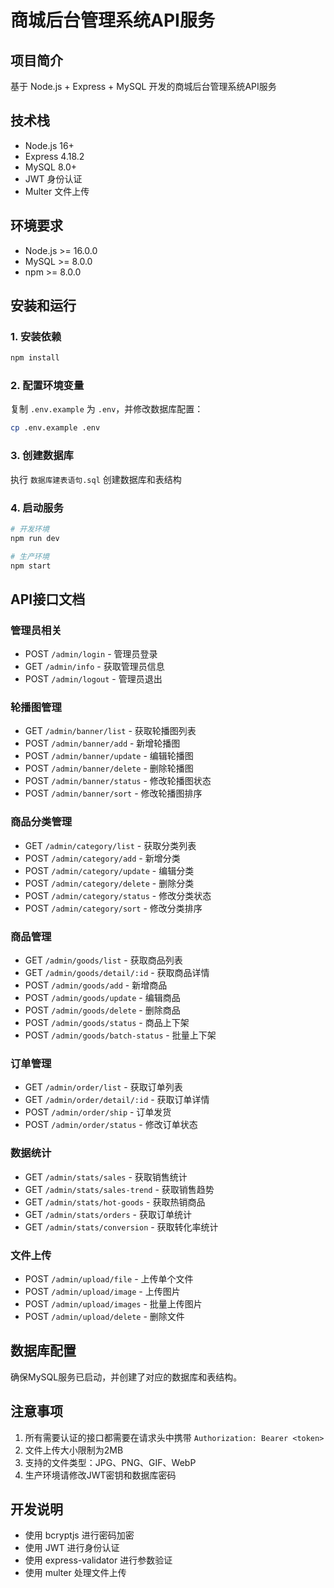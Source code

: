 # 商城后台管理系统API服务

## 项目简介
基于 Node.js + Express + MySQL 开发的商城后台管理系统API服务

## 技术栈
- Node.js 16+
- Express 4.18.2
- MySQL 8.0+
- JWT 身份认证
- Multer 文件上传

## 环境要求
- Node.js >= 16.0.0
- MySQL >= 8.0.0
- npm >= 8.0.0

## 安装和运行

### 1. 安装依赖
```bash
npm install
```

### 2. 配置环境变量
复制 `.env.example` 为 `.env`，并修改数据库配置：
```bash
cp .env.example .env
```

### 3. 创建数据库
执行 `数据库建表语句.sql` 创建数据库和表结构

### 4. 启动服务
```bash
# 开发环境
npm run dev

# 生产环境
npm start
```

## API接口文档

### 管理员相关
- POST `/admin/login` - 管理员登录
- GET `/admin/info` - 获取管理员信息
- POST `/admin/logout` - 管理员退出

### 轮播图管理
- GET `/admin/banner/list` - 获取轮播图列表
- POST `/admin/banner/add` - 新增轮播图
- POST `/admin/banner/update` - 编辑轮播图
- POST `/admin/banner/delete` - 删除轮播图
- POST `/admin/banner/status` - 修改轮播图状态
- POST `/admin/banner/sort` - 修改轮播图排序

### 商品分类管理
- GET `/admin/category/list` - 获取分类列表
- POST `/admin/category/add` - 新增分类
- POST `/admin/category/update` - 编辑分类
- POST `/admin/category/delete` - 删除分类
- POST `/admin/category/status` - 修改分类状态
- POST `/admin/category/sort` - 修改分类排序

### 商品管理
- GET `/admin/goods/list` - 获取商品列表
- GET `/admin/goods/detail/:id` - 获取商品详情
- POST `/admin/goods/add` - 新增商品
- POST `/admin/goods/update` - 编辑商品
- POST `/admin/goods/delete` - 删除商品
- POST `/admin/goods/status` - 商品上下架
- POST `/admin/goods/batch-status` - 批量上下架

### 订单管理
- GET `/admin/order/list` - 获取订单列表
- GET `/admin/order/detail/:id` - 获取订单详情
- POST `/admin/order/ship` - 订单发货
- POST `/admin/order/status` - 修改订单状态

### 数据统计
- GET `/admin/stats/sales` - 获取销售统计
- GET `/admin/stats/sales-trend` - 获取销售趋势
- GET `/admin/stats/hot-goods` - 获取热销商品
- GET `/admin/stats/orders` - 获取订单统计
- GET `/admin/stats/conversion` - 获取转化率统计

### 文件上传
- POST `/admin/upload/file` - 上传单个文件
- POST `/admin/upload/image` - 上传图片
- POST `/admin/upload/images` - 批量上传图片
- POST `/admin/upload/delete` - 删除文件

## 数据库配置
确保MySQL服务已启动，并创建了对应的数据库和表结构。

## 注意事项
1. 所有需要认证的接口都需要在请求头中携带 `Authorization: Bearer <token>`
2. 文件上传大小限制为2MB
3. 支持的文件类型：JPG、PNG、GIF、WebP
4. 生产环境请修改JWT密钥和数据库密码

## 开发说明
- 使用 bcryptjs 进行密码加密
- 使用 JWT 进行身份认证
- 使用 express-validator 进行参数验证
- 使用 multer 处理文件上传 